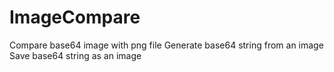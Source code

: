 # ImageCompare
Compare base64 image with png file
Generate base64 string from an image
Save base64 string as an image
